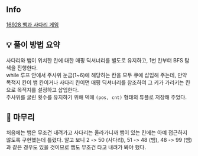 ## Info
[16928 뱀과 사다리 게임](https://www.acmicpc.net/problem/16928)

## 💡 풀이 방법 요약
사다리와 뱀이 위치한 칸에 대한 매핑 딕셔너리를 별도로 유지하고, 1번 칸부터 BFS 탐색을 진행한다.  
while 루프 안에서 주사위 눈금(1~6)에 해당하는 칸을 모두 큐에 삽입해 주는데, 만약 목적지 칸이 뱀 칸이거나 사다리 칸이면 매핑 딕셔너리를 참조하여 그 키가 가리키는 칸으로 목적지를 설정하고 삽입한다.  
주사위를 굴린 횟수를 유지하기 위해 덱에 `(pos, cnt)` 형태의 튜플로 저장해 주었다.

## 🙂 마무리
처음에는 뱀은 무조건 내려가고 사다리는 올라가니까 뱀이 있는 칸에는 아예 접근하지 않도록 구현했는데 틀렸다. 알고 보니 2 -> 50 (사다리), 51 -> 48 (뱀), 48 -> 99 (뱀) 과 같은 경우도 있을 것이므로 뱀도 무조건 타고 내려가 봐야 했다.
